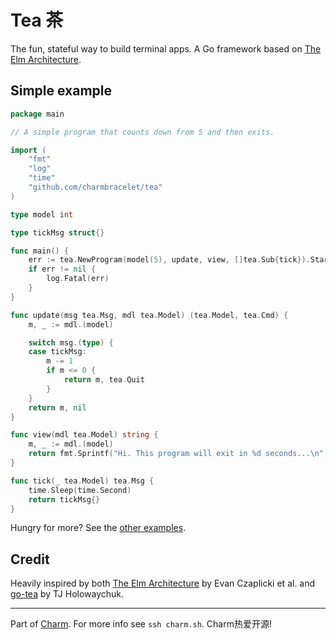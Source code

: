 # Tea 茶

The fun, stateful way to build terminal apps. A Go framework based on [The Elm
Architecture][elm].

## Simple example

```go
package main

// A simple program that counts down from 5 and then exits.

import (
	"fmt"
	"log"
	"time"
	"github.com/charmbracelet/tea"
)

type model int

type tickMsg struct{}

func main() {
	err := tea.NewProgram(model(5), update, view, []tea.Sub{tick}).Start()
	if err != nil {
		log.Fatal(err)
	}
}

func update(msg tea.Msg, mdl tea.Model) (tea.Model, tea.Cmd) {
	m, _ := mdl.(model)

	switch msg.(type) {
	case tickMsg:
		m -= 1
		if m <= 0 {
			return m, tea.Quit
		}
	}
	return m, nil
}

func view(mdl tea.Model) string {
	m, _ := mdl.(model)
	return fmt.Sprintf("Hi. This program will exit in %d seconds...\n", m)
}

func tick(_ tea.Model) tea.Msg {
	time.Sleep(time.Second)
	return tickMsg{}
}
```

Hungry for more? See the [other examples][examples].

[examples]: https://github.com/charmbracelet/tea/examples

## Credit

Heavily inspired by both [The Elm Architecture][elm] by Evan Czaplicki et al.
and [go-tea][gotea] by TJ Holowaychuk.

[elm]: https://elm-lang.org
[gotea]: https://github.com/tj/go-tea

***

Part of [Charm](https://charm.sh). For more info see `ssh charm.sh`. Charm热爱开源!
